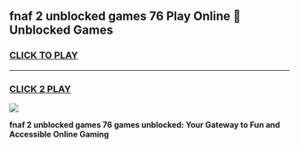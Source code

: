 
## fnaf 2 unblocked games 76 Play Online 👋 Unblocked Games
<h3>
<a href="https://premium.freeplayer.one?title=fnaf_2_unblocked_games_76&ref=19F">CLICK TO PLAY</a></h3>
<hr>

<h3>
<a href="https://premium.freeplayer.one?title=fnaf_2_unblocked_games_76&ref=19F">CLICK 2 PLAY</a>
  
</h3>

<a href="https://premium.freeplayer.one?title=fnaf_2_unblocked_games_76&ref=19F"><img src="https://clearcache.store/games.png"></a>


**fnaf 2 unblocked games 76 games unblocked: Your Gateway to Fun and Accessible Online Gaming**
